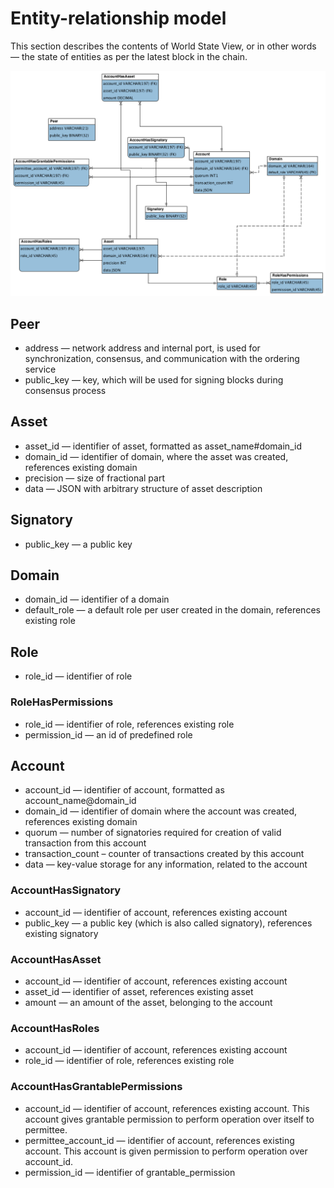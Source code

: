 # Entity-relationship model

This section describes the contents of World State View, or in other words — the state of entities as per the latest block in the chain.

![ER Model](../images/er-model.png "Entity-relationship model")

## Peer

 * address — network address and internal port, is used for synchronization, consensus, and communication with the ordering service
 * public_key — key, which will be used for signing blocks during consensus process

## Asset

 * asset_id — identifier of asset, formatted as asset_name#domain_id
 * domain_id — identifier of domain, where the asset was created, references existing domain
 * precision — size of fractional part
 * data — JSON with arbitrary structure of asset description

## Signatory

* public_key — a public key

## Domain

* domain_id — identifier of a domain
* default_role — a default role per user created in the domain, references existing role

## Role

* role_id — identifier of role

### RoleHasPermissions

* role_id — identifier of role, references existing role
* permission_id — an id of predefined role

## Account

* account_id — identifier of account, formatted as account_name@domain_id
* domain_id — identifier of domain where the account was created, references existing domain 
* quorum — number of signatories required for creation of valid transaction from this account
* transaction_count – counter of transactions created by this account
* data — key-value storage for any information, related to the account

### AccountHasSignatory

* account_id — identifier of account, references existing account 
* public_key — a public key (which is also called signatory), references existing signatory

### AccountHasAsset

* account_id — identifier of account, references existing account 
* asset_id — identifier of asset, references existing asset
* amount — an amount of the asset, belonging to the account

### AccountHasRoles

* account_id — identifier of account, references existing account 
* role_id — identifier of role, references existing role

### AccountHasGrantablePermissions

* account_id — identifier of account, references existing account. This account gives grantable permission to perform operation over itself to permittee.
* permittee_account_id — identifier of account, references existing account. This account is given permission to perform operation over account_id.
* permission_id — identifier of grantable_permission






